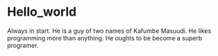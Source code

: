 # Hello_world
Always in start.
He is a guy of two names of Kafumbe Masuudi.
He likes programming more than anything.
He oughts to be become a superb programer.
